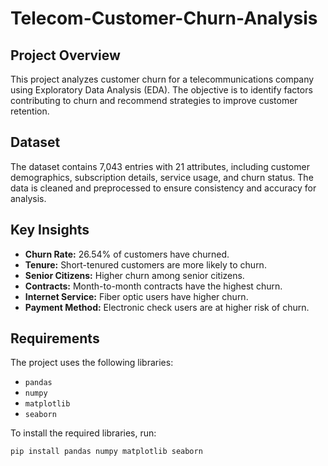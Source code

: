 # Telecom-Customer-Churn-Analysis

## Project Overview
This project analyzes customer churn for a telecommunications company using Exploratory Data Analysis (EDA). The objective is to identify factors contributing to churn and recommend strategies to improve customer retention.

## Dataset
The dataset contains 7,043 entries with 21 attributes, including customer demographics, subscription details, service usage, and churn status. The data is cleaned and preprocessed to ensure consistency and accuracy for analysis.

## Key Insights
- **Churn Rate:** 26.54% of customers have churned.
- **Tenure:** Short-tenured customers are more likely to churn.
- **Senior Citizens:** Higher churn among senior citizens.
- **Contracts:** Month-to-month contracts have the highest churn.
- **Internet Service:** Fiber optic users have higher churn.
- **Payment Method:** Electronic check users are at higher risk of churn.

## Requirements
The project uses the following libraries:
- `pandas`
- `numpy`
- `matplotlib`
- `seaborn`

To install the required libraries, run:
```bash
pip install pandas numpy matplotlib seaborn
